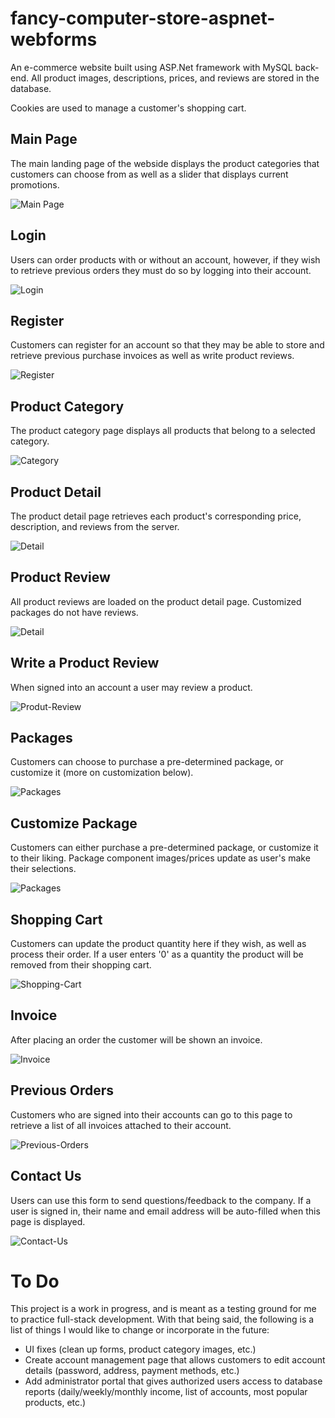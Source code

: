 # fancy-computer-store-aspnet-webforms
An e-commerce website built using ASP.Net framework with MySQL back-end. All product images, descriptions, prices, and reviews are stored in the database.

Cookies are used to manage a customer's shopping cart.



## Main Page

The main landing page of the webside displays the product categories that customers can choose from as well as a slider that displays current promotions.

![Main Page](screenshots/main.png)

## Login

Users can order products with or without an account, however, if they wish to retrieve previous orders they must do so by logging into their account.

![Login](screenshots/login.png)

## Register

Customers can register for an account so that they may be able to store and retrieve previous purchase invoices as well as write product reviews.

![Register](screenshots/register.png)

## Product Category

The product category page displays all products that belong to a selected category.

![Category](screenshots/category-page.png)

## Product Detail

The product detail page retrieves each product's corresponding price, description, and reviews from the server.

![Detail](screenshots/product-page1.png)

## Product Review

All product reviews are loaded on the product detail page. Customized packages do not have reviews.

![Detail](screenshots/product-page2.png)

## Write a Product Review

When signed into an account a user may review a product.

![Produt-Review](screenshots/write-review.png) 

## Packages

Customers can choose to purchase a pre-determined package, or customize it (more on customization below).

![Packages](screenshots/package-page1.png)

## Customize Package

Customers can either purchase a pre-determined package, or customize it to their liking. Package component images/prices update as user's make their selections.

![Packages](screenshots/package-page2.png)

## Shopping Cart

Customers can update the product quantity here if they wish, as well as process their order. If a user enters '0' as a quantity the product will be removed from their shopping cart.

![Shopping-Cart](screenshots/shopping-cart.png)

## Invoice

After placing an order the customer will be shown an invoice.

![Invoice](screenshots/invoice.png)

## Previous Orders

Customers who are signed into their accounts can go to this page to retrieve a list of all invoices attached to their account.

![Previous-Orders](screenshots/previous-orders.png)

## Contact Us

Users can use this form to send questions/feedback to the company. If a user is signed in, their name and email address will be auto-filled when this page is displayed.

![Contact-Us](screenshots/contact.png)

# To Do

This project is a work in progress, and is meant as a testing ground for me to practice full-stack development. With that being said, the following is a list of things I would like to change or incorporate in the future:

- UI fixes (clean up forms, product category images, etc.)
- Create account management page that allows customers to edit account details (password, address, payment methods, etc.)
- Add administrator portal that gives authorized users access to database reports (daily/weekly/monthly income, list of accounts, most popular products, etc.)

